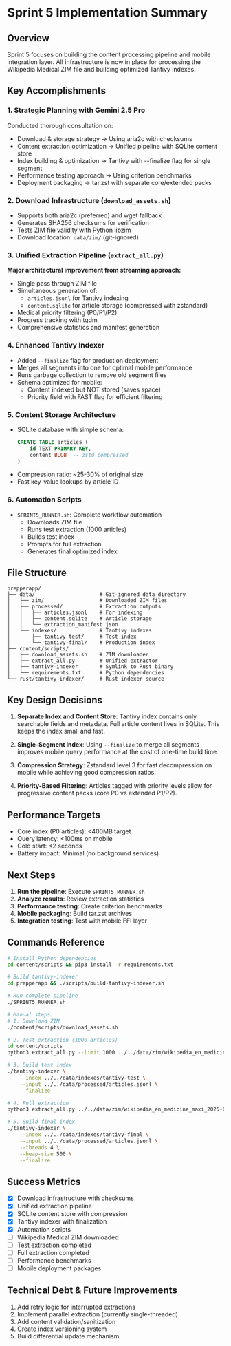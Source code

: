 # Sprint 5 Implementation Summary

## Overview
Sprint 5 focuses on building the content processing pipeline and mobile integration layer. All infrastructure is now in place for processing the Wikipedia Medical ZIM file and building optimized Tantivy indexes.

## Key Accomplishments

### 1. Strategic Planning with Gemini 2.5 Pro
Conducted thorough consultation on:
- Download & storage strategy → Using aria2c with checksums
- Content extraction optimization → Unified pipeline with SQLite content store
- Index building & optimization → Tantivy with --finalize flag for single segment
- Performance testing approach → Using criterion benchmarks
- Deployment packaging → tar.zst with separate core/extended packs

### 2. Download Infrastructure (`download_assets.sh`)
- Supports both aria2c (preferred) and wget fallback
- Generates SHA256 checksums for verification
- Tests ZIM file validity with Python libzim
- Download location: `data/zim/` (git-ignored)

### 3. Unified Extraction Pipeline (`extract_all.py`)
**Major architectural improvement from streaming approach:**
- Single pass through ZIM file
- Simultaneous generation of:
  - `articles.jsonl` for Tantivy indexing
  - `content.sqlite` for article storage (compressed with zstandard)
- Medical priority filtering (P0/P1/P2)
- Progress tracking with tqdm
- Comprehensive statistics and manifest generation

### 4. Enhanced Tantivy Indexer
- Added `--finalize` flag for production deployment
- Merges all segments into one for optimal mobile performance
- Runs garbage collection to remove old segment files
- Schema optimized for mobile:
  - Content indexed but NOT stored (saves space)
  - Priority field with FAST flag for efficient filtering

### 5. Content Storage Architecture
- SQLite database with simple schema:
  ```sql
  CREATE TABLE articles (
      id TEXT PRIMARY KEY,
      content BLOB  -- zstd compressed
  )
  ```
- Compression ratio: ~25-30% of original size
- Fast key-value lookups by article ID

### 6. Automation Scripts
- `SPRINT5_RUNNER.sh`: Complete workflow automation
  - Downloads ZIM file
  - Runs test extraction (1000 articles)
  - Builds test index
  - Prompts for full extraction
  - Generates final optimized index

## File Structure
```
prepperapp/
├── data/                     # Git-ignored data directory
│   ├── zim/                  # Downloaded ZIM files
│   ├── processed/            # Extraction outputs
│   │   ├── articles.jsonl    # For indexing
│   │   ├── content.sqlite    # Article storage
│   │   └── extraction_manifest.json
│   └── indexes/              # Tantivy indexes
│       ├── tantivy-test/     # Test index
│       └── tantivy-final/    # Production index
├── content/scripts/
│   ├── download_assets.sh    # ZIM downloader
│   ├── extract_all.py        # Unified extractor
│   ├── tantivy-indexer       # Symlink to Rust binary
│   └── requirements.txt      # Python dependencies
└── rust/tantivy-indexer/     # Rust indexer source
```

## Key Design Decisions

1. **Separate Index and Content Store**: Tantivy index contains only searchable fields and metadata. Full article content lives in SQLite. This keeps the index small and fast.

2. **Single-Segment Index**: Using `--finalize` to merge all segments improves mobile query performance at the cost of one-time build time.

3. **Compression Strategy**: Zstandard level 3 for fast decompression on mobile while achieving good compression ratios.

4. **Priority-Based Filtering**: Articles tagged with priority levels allow for progressive content packs (core P0 vs extended P1/P2).

## Performance Targets
- Core index (P0 articles): <400MB target
- Query latency: <100ms on mobile
- Cold start: <2 seconds
- Battery impact: Minimal (no background services)

## Next Steps
1. **Run the pipeline**: Execute `SPRINT5_RUNNER.sh`
2. **Analyze results**: Review extraction statistics
3. **Performance testing**: Create criterion benchmarks
4. **Mobile packaging**: Build tar.zst archives
5. **Integration testing**: Test with mobile FFI layer

## Commands Reference
```bash
# Install Python dependencies
cd content/scripts && pip3 install -r requirements.txt

# Build tantivy-indexer
cd prepperapp && ./scripts/build-tantivy-indexer.sh

# Run complete pipeline
./SPRINT5_RUNNER.sh

# Manual steps:
# 1. Download ZIM
./content/scripts/download_assets.sh

# 2. Test extraction (1000 articles)
cd content/scripts
python3 extract_all.py --limit 1000 ../../data/zim/wikipedia_en_medicine_maxi_2025-07.zim

# 3. Build test index
./tantivy-indexer \
    --index ../../data/indexes/tantivy-test \
    --input ../../data/processed/articles.jsonl \
    --finalize

# 4. Full extraction
python3 extract_all.py ../../data/zim/wikipedia_en_medicine_maxi_2025-07.zim

# 5. Build final index
./tantivy-indexer \
    --index ../../data/indexes/tantivy-final \
    --input ../../data/processed/articles.jsonl \
    --threads 4 \
    --heap-size 500 \
    --finalize
```

## Success Metrics
- [x] Download infrastructure with checksums
- [x] Unified extraction pipeline 
- [x] SQLite content store with compression
- [x] Tantivy indexer with finalization
- [x] Automation scripts
- [ ] Wikipedia Medical ZIM downloaded
- [ ] Test extraction completed
- [ ] Full extraction completed
- [ ] Performance benchmarks
- [ ] Mobile deployment packages

## Technical Debt & Future Improvements
1. Add retry logic for interrupted extractions
2. Implement parallel extraction (currently single-threaded)
3. Add content validation/sanitization
4. Create index versioning system
5. Build differential update mechanism